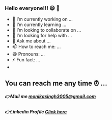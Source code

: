 ### Hello everyone!!! :smile: :wave:

- 🔭 I’m currently working on ...
- 🌱 I’m currently learning ...
- 👯 I’m looking to collaborate on ...
- 🤔 I’m looking for help with ...
- 💬 Ask me about ...
- 📫 How to reach me: ...
- 😄 Pronouns: ...
- ⚡ Fun fact: ...
- 
## You can reach me any time :alarm_clock: ...

##### :point_right:Mail me [monikasingh3005@gmail.com]()

##### :point_right:Linkedin Profile [Click here](https://www.linkedin.com/in/monika-singh1109/)

